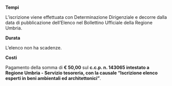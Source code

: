 **Tempi**

L’iscrizione viene effettuata con Determinazione Dirigenziale e decorre dalla data di pubblicazione dell’Elenco nel Bollettino Ufficiale della Regione Umbria.

**Durata**

L’elenco non ha scadenze.

**Costi**

Pagamento della somma di **€ 50,00** sul **c.c.p. n. 143065 intestato a Regione Umbria - Servizio tesoreria, con la causale “Iscrizione elenco esperti in beni ambientali ed architettonici”**.
